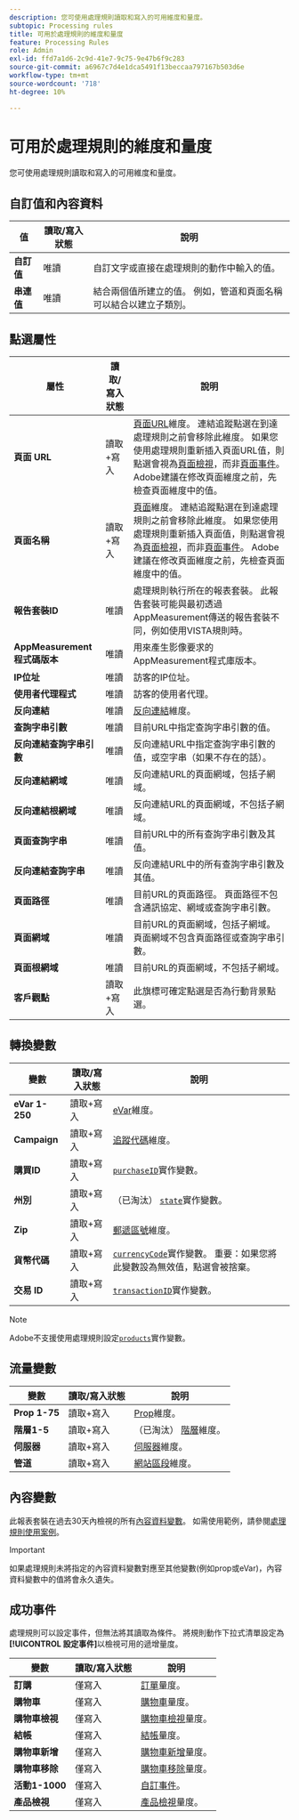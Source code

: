 ```yaml
---
description: 您可使用處理規則讀取和寫入的可用維度和量度。
subtopic: Processing rules
title: 可用於處理規則的維度和量度
feature: Processing Rules
role: Admin
exl-id: ffd7a1d6-2c9d-41e7-9c75-9e47b6f9c283
source-git-commit: a6967c7d4e1dca5491f13beccaa797167b503d6e
workflow-type: tm+mt
source-wordcount: '718'
ht-degree: 10%

---
```


# 可用於處理規則的維度和量度

您可使用處理規則讀取和寫入的可用維度和量度。

## 自訂值和內容資料

| 值 | 讀取/寫入狀態 | 說明 |
| --- | --- | --- |
| **自訂值** | 唯讀 | 自訂文字或直接在處理規則的動作中輸入的值。 |
| **串連值** | 唯讀 | 結合兩個值所建立的值。 例如，管道和頁面名稱可以結合以建立子類別。 |

## 點選屬性

| 屬性 | 讀取/寫入狀態 | 說明 |
| --- | --- | --- |
| **頁面 URL** | 讀取+寫入 | [頁面URL](/help/components/dimensions/page-url.md)維度。 連結追蹤點選在到達處理規則之前會移除此維度。 如果您使用處理規則重新插入頁面URL值，則點選會視為[頁面檢視](/help/components/metrics/page-views.md)，而非[頁面事件](/help/components/metrics/page-events.md)。 Adobe建議在修改頁面維度之前，先檢查頁面維度中的值。 |
| **頁面名稱** | 讀取+寫入 | [頁面](/help/components/dimensions/page.md)維度。 連結追蹤點選在到達處理規則之前會移除此維度。 如果您使用處理規則重新插入頁面值，則點選會視為[頁面檢視](/help/components/metrics/page-views.md)，而非[頁面事件](/help/components/metrics/page-events.md)。 Adobe建議在修改頁面維度之前，先檢查頁面維度中的值。 |
| **報告套裝ID** | 唯讀 | 處理規則執行所在的報表套裝。 此報告套裝可能與最初透過AppMeasurement傳送的報告套裝不同，例如使用VISTA規則時。 |
| **AppMeasurement程式碼版本** | 唯讀 | 用來產生影像要求的AppMeasurement程式庫版本。 |
| **IP位址** | 唯讀 | 訪客的IP位址。 |
| **使用者代理程式** | 唯讀 | 訪客的使用者代理。 |
| **反向連結** | 唯讀 | [反向連結](/help/components/dimensions/referrer.md)維度。 |
| **查詢字串引數** | 唯讀 | 目前URL中指定查詢字串引數的值。 |
| **反向連結查詢字串引數** | 唯讀 | 反向連結URL中指定查詢字串引數的值，或空字串（如果不存在的話）。 |
| **反向連結網域** | 唯讀 | 反向連結URL的頁面網域，包括子網域。 |
| **反向連結根網域** | 唯讀 | 反向連結URL的頁面網域，不包括子網域。 |
| **頁面查詢字串** | 唯讀 | 目前URL中的所有查詢字串引數及其值。 |
| **反向連結查詢字串** | 唯讀 | 反向連結URL中的所有查詢字串引數及其值。 |
| **頁面路徑** | 唯讀 | 目前URL的頁面路徑。 頁面路徑不包含通訊協定、網域或查詢字串引數。 |
| **頁面網域** | 唯讀 | 目前URL的頁面網域，包括子網域。 頁面網域不包含頁面路徑或查詢字串引數。 |
| **頁面根網域** | 唯讀 | 目前URL的頁面網域，不包括子網域。 |
| **客戶觀點** | 讀取+寫入 | 此旗標可確定點選是否為行動背景點選。 |

## 轉換變數

| 變數 | 讀取/寫入狀態 | 說明 |
| --- | --- | --- |
| **eVar 1-250** | 讀取+寫入 | [eVar](/help/components/dimensions/evar.md)維度。 |
| **Campaign** | 讀取+寫入 | [追蹤代碼](/help/components/dimensions/tracking-code.md)維度。 |
| **購買ID** | 讀取+寫入 | [`purchaseID`](/help/implement/vars/page-vars/purchaseid.md)實作變數。 |
| **州別** | 讀取+寫入 | （已淘汰） [`state`](/help/implement/vars/page-vars/state.md)實作變數。 |
| **Zip** | 讀取+寫入 | [郵遞區號](/help/components/dimensions/zip-code.md)維度。 |
| **貨幣代碼** | 讀取+寫入 | [`currencyCode`](/help/implement/vars/config-vars/currencycode.md)實作變數。 重要：如果您將此變數設為無效值，點選會被捨棄。 |
| **交易 ID** | 讀取+寫入 | [`transactionID`](/help/import/data-sources/transactionid.md)實作變數。 |

>[!NOTE]
>Adobe不支援使用處理規則設定[`products`](/help/implement/vars/page-vars/products.md)實作變數。

## 流量變數

| 變數 | 讀取/寫入狀態 | 說明 |
| --- | --- | --- |
| **Prop 1-75** | 讀取+寫入 | [Prop](/help/components/dimensions/prop.md)維度。 |
| **階層1-5** | 讀取+寫入 | （已淘汰） [階層](/help/components/dimensions/hierarchy.md)維度。 |
| **伺服器** | 讀取+寫入 | [伺服器](/help/components/dimensions/server.md)維度。 |
| **管道** | 讀取+寫入 | [網站區段](/help/components/dimensions/site-section.md)維度。 |

## 內容變數

此報表套裝在過去30天內檢視的所有[內容資料變數](/help/implement/vars/page-vars/contextdata.md)。 如需使用範例，請參閱[處理規則使用案例](pr-use-cases.md)。

>[!IMPORTANT]
>
>如果處理規則未將指定的內容資料變數對應至其他變數(例如prop或eVar)，內容資料變數中的值將會永久遺失。

## 成功事件

處理規則可以設定事件，但無法將其讀取為條件。 將規則動作下拉式清單設定為&#x200B;**[!UICONTROL 設定事件]**&#x200B;以檢視可用的遞增量度。

| 變數 | 讀取/寫入狀態 | 說明 |
| --- | --- | --- |
| **訂購** | 僅寫入 | [訂單](/help/components/metrics/orders.md)量度。 |
| **購物車** | 僅寫入 | [購物車](/help/components/metrics/carts.md)量度。 |
| **購物車檢視** | 僅寫入 | [購物車檢視](/help/components/metrics/cart-views.md)量度。 |
| **結帳** | 僅寫入 | [結帳](/help/components/metrics/checkouts.md)量度。 |
| **購物車新增** | 僅寫入 | [購物車新增](/help/components/metrics/cart-additions.md)量度。 |
| **購物車移除** | 僅寫入 | [購物車移除](/help/components/metrics/cart-removals.md)量度。 |
| **活動1-1000** | 僅寫入 | [自訂事件](/help/components/metrics/custom-events.md)。 |
| **產品檢視** | 僅寫入 | [產品檢視](/help/components/metrics/product-views.md)量度。 |
